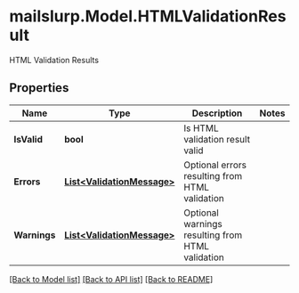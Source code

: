 # mailslurp.Model.HTMLValidationResult
HTML Validation Results
## Properties

Name | Type | Description | Notes
------------ | ------------- | ------------- | -------------
**IsValid** | **bool** | Is HTML validation result valid | 
**Errors** | [**List&lt;ValidationMessage&gt;**](ValidationMessage) | Optional errors resulting from HTML validation | 
**Warnings** | [**List&lt;ValidationMessage&gt;**](ValidationMessage) | Optional warnings resulting from HTML validation | 

[[Back to Model list]](../README#documentation-for-models) [[Back to API list]](../README#documentation-for-api-endpoints) [[Back to README]](../README)


